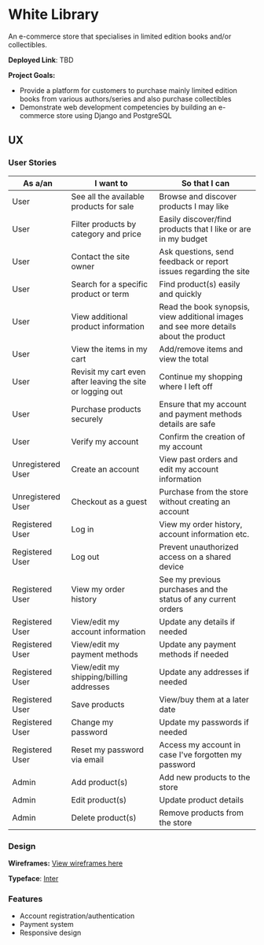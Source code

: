 # White Library

An e-commerce store that specialises in limited edition books and/or collectibles.

**Deployed Link**: TBD

**Project Goals:**

- Provide a platform for customers to purchase mainly limited edition books from various authors/series and also purchase collectibles
- Demonstrate web development competencies by building an e-commerce store using Django and PostgreSQL

## UX

### User Stories

| As a/an           | I want to                                                  | So that I can                                                                         |
| ----------------- | ---------------------------------------------------------- | ------------------------------------------------------------------------------------- |
| User              | See all the available products for sale                    | Browse and discover products I may like                                               |
| User              | Filter products by category and price                      | Easily discover/find products that I like or are in my budget                         |
| User              | Contact the site owner                                     | Ask questions, send feedback or report issues regarding the site                      |
| User              | Search for a specific product or term                      | Find product(s) easily and quickly                                                    |
| User              | View additional product information                        | Read the book synopsis, view additional images and see more details about the product |
| User              | View the items in my cart                                  | Add/remove items and view the total                                                   |
| User              | Revisit my cart even after leaving the site or logging out | Continue my shopping where I left off                                                 |
| User              | Purchase products securely                                 | Ensure that my account and payment methods details are safe                           |
| User              | Verify my account                                          | Confirm the creation of my account                                                    |
| Unregistered User | Create an account                                          | View past orders and edit my account information                                      |
| Unregistered User | Checkout as a guest                                        | Purchase from the store without creating an account                                   |
| Registered User   | Log in                                                     | View my order history, account information etc.                                       |
| Registered User   | Log out                                                    | Prevent unauthorized access on a shared device                                        |
| Registered User   | View my order history                                      | See my previous purchases and the status of any current orders                        |
| Registered User   | View/edit my account information                           | Update any details if needed                                                          |
| Registered User   | View/edit my payment methods                               | Update any payment methods if needed                                                  |
| Registered User   | View/edit my shipping/billing addresses                    | Update any addresses if needed                                                        |
| Registered User   | Save products                                              | View/buy them at a later date                                                         |
| Registered User   | Change my password                                         | Update my passwords if needed                                                         |
| Registered User   | Reset my password via email                                | Access my account in case I've forgotten my password                                  |
| Admin             | Add product(s)                                             | Add new products to the store                                                         |
| Admin             | Edit product(s)                                            | Update product details                                                                |
| Admin             | Delete product(s)                                          | Remove products from the store                                                        |

### Design

**Wireframes:** [View wireframes here](https://www.figma.com/file/bqkbaMzTWfMel4mjFswWrX/white-library?node-id=0%3A1)

**Typeface**: [Inter](https://rsms.me/inter/)

### Features

- Account registration/authentication
- Payment system
- Responsive design
